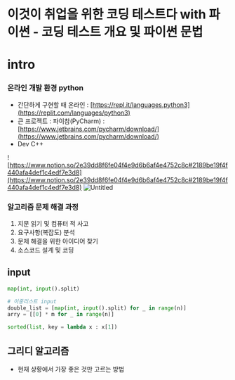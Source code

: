 # 이것이 취업을 위한 코딩 테스트다 with 파이썬 - 코딩 테스트 개요 및 파이썬 문법

# intro 
### 온라인 개발 환경 python

- 간단하게 구현할 때 온라인 : [https://repl.it/languages.python3](https://replit.com/languages/python3)
- 큰 프로젝트 : 파이참(PyCharm) : [https://www.jetbrains.com/pycharm/download/](https://www.jetbrains.com/pycharm/download/)
- Dev C++

![https://www.notion.so/2e39dd8f6fe04f4e9d6b6af4e4752c8c#2189be19f4f440afa4def1c4edf7e3d8](https://www.notion.so/2e39dd8f6fe04f4e9d6b6af4e4752c8c#2189be19f4f440afa4def1c4edf7e3d8)
![Untitled](https://s3-us-west-2.amazonaws.com/secure.notion-static.com/ef1c06ad-85da-478e-aba2-f2655a4b45d9/Untitled.png)

### 알고리즘 문제 해결 과정

1. 지문 읽기 및 컴퓨터 적 사고
2. 요구사항(복잡도) 분석
3. 문제 해결을 위한 아이디어 찾기
4. 소스코드 설계 및 코딩

## input 

```python
map(int, input().split)

# 이중리스트 input 
double_list = [map(int, input().split) for _ in range(n)]
arry = [[0] * m for _ in range(n)]

sorted(list, key = lambda x : x[1])
```

## 그리디 알고리즘 
- 현재 상황에서 가장 좋은 것만 고르는 방법